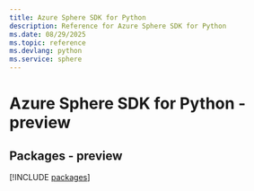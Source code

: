 ```yaml
---
title: Azure Sphere SDK for Python
description: Reference for Azure Sphere SDK for Python
ms.date: 08/29/2025
ms.topic: reference
ms.devlang: python
ms.service: sphere
---
```

# Azure Sphere SDK for Python - preview
## Packages - preview
[!INCLUDE [packages](sphere-index.md)]